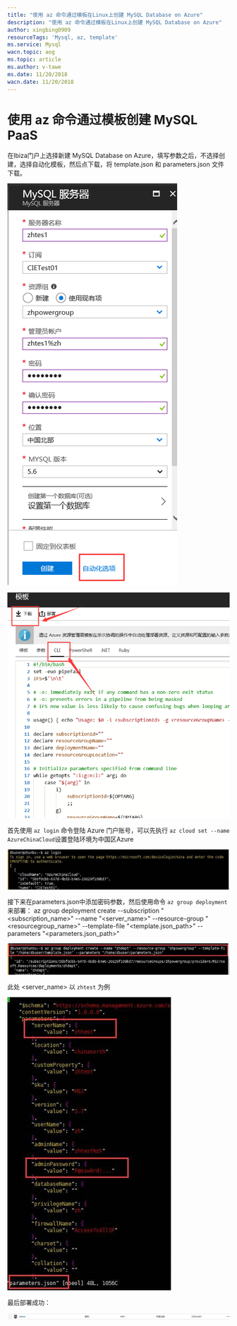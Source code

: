 ```yaml
---
title: "使用 az 命令通过模板在Linux上创建 MySQL Database on Azure"
description: "使用 az 命令通过模板在Linux上创建 MySQL Database on Azure"
author: xingbing0909
resourceTags: 'Mysql, az, template'
ms.service: Mysql
wacn.topic: aog
ms.topic: article
ms.author: v-tawe
ms.date: 11/20/2018
wacn.date: 11/20/2018
---
```


# 使用 az 命令通过模板创建 MySQL PaaS

在Ibiza门户上选择新建 MySQL Database on Azure，填写参数之后，不选择创建，选择自动化模板，然后点下载，将 template.json 和 parameters.json 文件下载。

![01](media/aog-mysql-howto-create-mysql-by-template-on-az/01.png "01")

![02](media/aog-mysql-howto-create-mysql-by-template-on-az/02.png "02")

首先使用 `az login` 命令登陆 Azure 门户账号，可以先执行 `az cloud set --name AzureChinaCloud`设置登陆环境为中国区Azure

![03](media/aog-mysql-howto-create-mysql-by-template-on-az/03.jpg "03")

接下来在parameters.json中添加密码参数，然后使用命令 `az group deployment` 来部署：
az group deployment create --subscription "<subscription_name>" --name "<server_name>" --resource-group "<resourcegroup_name>" --template-file "<template.json_path>" --parameters "<parameters.json_path>"

![04](media/aog-mysql-howto-create-mysql-by-template-on-az/04.jpg "04")

此处 <server_name> 以 `zhtest` 为例

![05](media/aog-mysql-howto-create-mysql-by-template-on-az/05.jpg "05")

最后部署成功：

![06](media/aog-mysql-howto-create-mysql-by-template-on-az/06.jpg "06")
